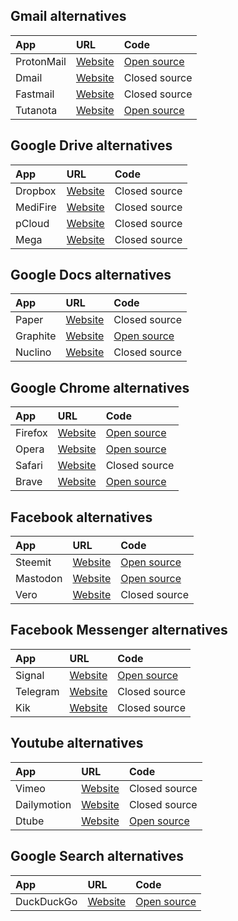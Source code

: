 ## Gmail alternatives

| App | URL | Code | 
|:--- | :--- | :--- |
| ProtonMail    | <a href="https://protonmail.com" target="_blank">Website</a> | <a href="https://github.com/ProtonMail" target="_blank">Open source</a> |
| Dmail         | <a href="https://www.dmail.online/" target="_blank">Website</a> | Closed source |
| Fastmail      | <a href="https://www.fastmail.com/" target="_blank">Website</a> | Closed source |
| Tutanota      | <a href="https://tutanota.com/" target="_blank">Website</a> | <a href="https://github.com/tutao/tutanota" target="_blank">Open source</a> |

## Google Drive alternatives

| App | URL | Code | 
|:--- | :--- | :--- |
| Dropbox | <a href="https://www.dropbox.com/" target="_blank">Website</a> | Closed source |
| MediFire | <a href="https://www.mediafire.com/" target="_blank">Website</a> | Closed source |
| pCloud | <a href="https://www.pcloud.com/" target="_blank">Website</a> | Closed source |
| Mega | <a href="https://mega.nz/" target="_blank">Website</a> | Closed source |

## Google Docs alternatives

| App | URL | Code | 
|:--- | :--- | :--- |
| Paper | <a href="https://www.dropbox.com/paper" target="_blank">Website</a> | Closed source |
| Graphite | <a href="https://www.graphitedocs.com/" target="_blank">Website</a> | <a href="https://github.com/Graphite-Docs/graphite" target="_blank">Open source</a> |
| Nuclino | <a href="https://www.nuclino.com/" target="_blank">Website</a> | Closed source |

## Google Chrome alternatives

| App | URL | Code | 
|:--- | :--- | :--- |
| Firefox |  <a href="https://www.mozilla.org/" target="_blank">Website</a> | <a href="https://developer.mozilla.org/en-US/docs/Mozilla/Developer_guide/Source_Code" target="_blank">Open source</a> |
| Opera | <a href="https://www.opera.com/" target="_blank">Website</a> | <a href="https://github.com/operasoftware" target="_blank">Open source</a> |
| Safari | <a href="https://www.apple.com/safari/" target="_blank">Website</a> | Closed source |
| Brave | <a href="https://brave.com/" target="_blank">Website</a> | <a href="https://github.com/brave" target="_blank">Open source</a> | 


## Facebook alternatives

| App | URL | Code | 
|:--- | :--- | :--- |
| Steemit |  <a href="https://steemit.com/" target="_blank">Website</a> | <a href="https://github.com/steemit" target="_blank">Open source</a> | 
| Mastodon | <a href="https://mastodon.social/" target="_blank">Website</a> | <a href="https://github.com/tootsuite/mastodon" target="_blank">Open source</a> |
| Vero | <a href="https://vero.co/" target="_blank">Website</a> | Closed source |

## Facebook Messenger alternatives

| App | URL | Code | 
|:--- | :--- | :--- |
| Signal | <a href="https://signal.org/" target="_blank">Website</a> | <a href="https://github.com/signalapp" target="_blank">Open source</a> | 
| Telegram | <a href="https://telegram.org/" target="_blank">Website</a> | Closed source |
| Kik | <a href="https://www.kik.com/" target="_blank">Website</a> | Closed source | 

## Youtube alternatives

| App | URL | Code | 
|:--- | :--- | :--- |
| Vimeo | <a href="https://vimeo.com/" target="_blank">Website</a> | Closed source |
| Dailymotion | <a href="https://www.dailymotion.com/" target="_blank">Website</a> | Closed source |
| Dtube | <a href="https://d.tube/" target="_blank">Website</a> | <a href="https://github.com/dtube" target="_blank">Open source</a> | 

## Google Search alternatives

| App | URL | Code | 
|:--- | :--- | :--- |
| DuckDuckGo | <a href="https://duckduckgo.com/" target="_blank">Website</a> | <a href="https://github.com/duckduckgo" target="_blank">Open source</a> | 










